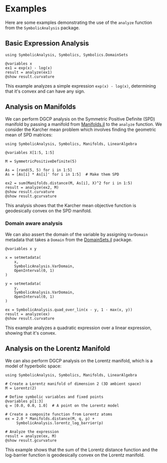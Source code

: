 # Examples

Here are some examples demonstrating the use of the `analyze` function from the `SymbolicAnalysis` package.

## Basic Expression Analysis

```@example euclidean1
using SymbolicAnalysis, Symbolics, Symbolics.DomainSets

@variables x
ex1 = exp(x) - log(x)
result = analyze(ex1)
@show result.curvature
```

This example analyzes a simple expression `exp(x) - log(x)`, determining that it's convex and can have any sign.

## Analysis on Manifolds

We can perform DGCP analysis on the Symmetric Positive Definite (SPD) manifold by passing a manifold from [Manifolds.jl](https://juliamanifolds.github.io/Manifolds.jl/stable/) to the `analyze` function. We consider the Karcher mean problem which involves finding the geometric mean of SPD matrices:

```@example manifold1
using SymbolicAnalysis, Symbolics, Manifolds, LinearAlgebra

@variables X[1:5, 1:5]

M = SymmetricPositiveDefinite(5)

As = [rand(5, 5) for i in 1:5]
As = [As[i] * As[i]' for i in 1:5]  # Make them SPD

ex2 = sum(Manifolds.distance(M, As[i], X)^2 for i in 1:5)
result = analyze(ex2, M)
@show result.curvature
@show result.gcurvature
```

This analysis shows that the Karcher mean objective function is geodesically convex on the SPD manifold.

### Domain aware analysis

We can also assert the domain of the variable by assigning `VarDomain` metadata that takes a `Domain` from the [DomainSets.jl](https://juliaapproximation.github.io/DomainSets.jl/dev/) package.

```@example euclidean1
@variables x y

x = setmetadata(
    x,
    SymbolicAnalysis.VarDomain,
    OpenInterval(0, 1)
)

y = setmetadata(
    y,
    SymbolicAnalysis.VarDomain,
    OpenInterval(0, 1)
)

ex = SymbolicAnalysis.quad_over_lin(x - y, 1 - max(x, y))
result = analyze(ex)
@show result.curvature
```

This example analyzes a quadratic expression over a linear expression, showing that it's convex.

## Analysis on the Lorentz Manifold

We can also perform DGCP analysis on the Lorentz manifold, which is a model of hyperbolic space:

```@example lorentz1
using SymbolicAnalysis, Symbolics, Manifolds, LinearAlgebra

# Create a Lorentz manifold of dimension 2 (3D ambient space)
M = Lorentz(2)

# Define symbolic variables and fixed points
@variables p[1:3]
q = [0.0, 0.0, 1.0]  # A point on the Lorentz model

# Create a composite function from Lorentz atoms
ex = 2.0 * Manifolds.distance(M, q, p) +
     SymbolicAnalysis.lorentz_log_barrier(p)

# Analyze the expression
result = analyze(ex, M)
@show result.gcurvature
```

This example shows that the sum of the Lorentz distance function and the log-barrier function is geodesically convex on the Lorentz manifold.
